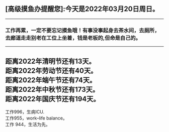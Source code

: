 ## [高级摸鱼办提醒您]:今天是2022年03月20日周日。
---
### 工作再累，一定不要忘记摸鱼哦！有事没事起身去茶水间，去厕所，去廊道走走别老在工位上坐着，钱是老板的,但命是自己的。
---
距离2022年清明节还有13天。  
距离2022年劳动节还有40天。  
距离2022年端午节还有74天。  
距离2022年中秋节还有173天。  
距离2022年国庆节还有194天。  
---
工作996，生病ICU.  
工作955，work–life balance。  
工作 944，生活为先。